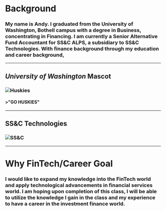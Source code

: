 # Background

### My name is Andy. I graduated from the University of Washington, Bothell campus with a degree in Business, concentrating in Financing. I am currently a Senior Alternative Fund Accountant for SS&C ALPS, a subsidiary to SS&C Technologies. With finance background through my education and career background, 

----

## ***University of Washington*** Mascot
### ![Huskies](https://i.pinimg.com/originals/ee/45/92/ee4592e5f761be6da2a29e3490d98a00.jpg)

#### >"GO HUSKIES"

----

## SS&C Technologies
### ![SS&C](https://mma.prnewswire.com/media/692536/SSC_Logo.jpg)

----

# Why FinTech/Career Goal

### I would like to expand my knowledge into the FinTech world and apply technological advancements in financial services world. I am hoping upon completion of this class, I will be able to utilize the knowledge I gain in the class and my experience to have a career in the investment finance world.


